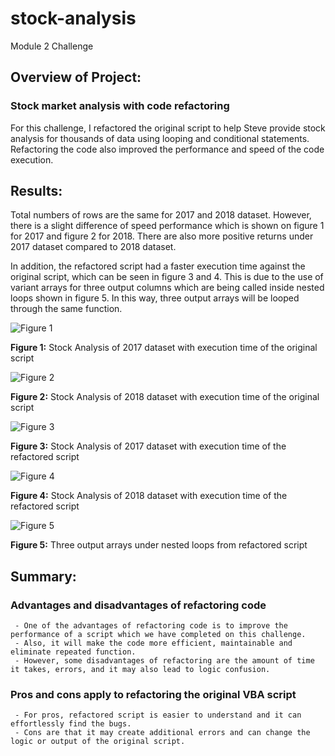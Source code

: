 # stock-analysis
Module 2 Challenge

## Overview of Project:
  ### Stock market analysis with code refactoring
  For this challenge, I refactored the original script to help Steve provide stock analysis for thousands of data using looping and conditional statements. Refactoring the code also improved the performance and speed of the code execution.
  
## Results:
  Total numbers of rows are the same for 2017 and 2018 dataset. However, there is a slight difference of speed performance which is shown on figure 1 for 2017 and figure 2 for 2018. There are also more positive returns under 2017 dataset compared to 2018 dataset.
  
  In addition, the refactored script had a faster execution time against the original script, which can be seen in figure 3 and 4. This is due to the use of variant arrays for three output columns which are being called inside nested loops shown in figure 5. In this way, three output arrays will be looped through the same function.
  
  ![Figure 1](https://user-images.githubusercontent.com/83877498/120116363-ce276000-c155-11eb-8807-9dff2fdfe1b0.png)
  
  **Figure 1:** Stock Analysis of 2017 dataset with execution time of the original script
  
  ![Figure 2](https://user-images.githubusercontent.com/83877498/120116417-0b8bed80-c156-11eb-9fce-4b7193249420.png)
  
  **Figure 2:** Stock Analysis of 2018 dataset with execution time of the original script
  
  ![Figure 3](https://user-images.githubusercontent.com/83877498/120116440-252d3500-c156-11eb-8281-43f064aed941.png)
  
  **Figure 3:** Stock Analysis of 2017 dataset with execution time of the refactored script
  
  ![Figure 4](https://user-images.githubusercontent.com/83877498/120116457-38d89b80-c156-11eb-9c4a-587b4fa1abc3.png)
  
  **Figure 4:** Stock Analysis of 2018 dataset with execution time of the refactored script
  
  ![Figure 5](https://user-images.githubusercontent.com/83877498/120116468-4f7ef280-c156-11eb-8d34-5bfa00b8edc0.png)
  
  **Figure 5:** Three output arrays under nested loops from refactored script
  
 ## Summary:
  ### Advantages and disadvantages of refactoring code
     - One of the advantages of refactoring code is to improve the performance of a script which we have completed on this challenge. 
     - Also, it will make the code more efficient, maintainable and eliminate repeated function. 
     - However, some disadvantages of refactoring are the amount of time it takes, errors, and it may also lead to logic confusion.
  
  ### Pros and cons apply to refactoring the original VBA script
     - For pros, refactored script is easier to understand and it can effortlessly find the bugs.
     - Cons are that it may create additional errors and can change the logic or output of the original script.
  
  





